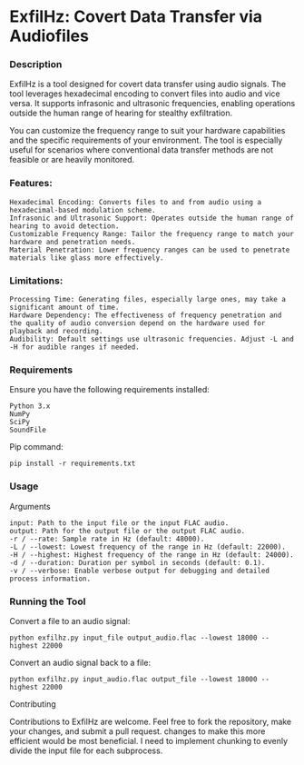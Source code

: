 # ExfilHz: Covert Data Transfer via Audiofiles
### Description

ExfilHz is a tool designed for covert data transfer using audio signals. The tool leverages hexadecimal encoding to convert files into audio and vice versa. It supports infrasonic and ultrasonic frequencies, enabling operations outside the human range of hearing for stealthy exfiltration.

You can customize the frequency range to suit your hardware capabilities and the specific requirements of your environment. The tool is especially useful for scenarios where conventional data transfer methods are not feasible or are heavily monitored.
### Features:

    Hexadecimal Encoding: Converts files to and from audio using a hexadecimal-based modulation scheme.
    Infrasonic and Ultrasonic Support: Operates outside the human range of hearing to avoid detection.
    Customizable Frequency Range: Tailor the frequency range to match your hardware and penetration needs.
    Material Penetration: Lower frequency ranges can be used to penetrate materials like glass more effectively.

### Limitations:

    Processing Time: Generating files, especially large ones, may take a significant amount of time.
    Hardware Dependency: The effectiveness of frequency penetration and the quality of audio conversion depend on the hardware used for playback and recording.
    Audibility: Default settings use ultrasonic frequencies. Adjust -L and -H for audible ranges if needed.

### Requirements

Ensure you have the following requirements installed:

    Python 3.x
    NumPy
    SciPy
    SoundFile

Pip command:

    pip install -r requirements.txt

### Usage
Arguments

    input: Path to the input file or the input FLAC audio.
    output: Path for the output file or the output FLAC audio.
    -r / --rate: Sample rate in Hz (default: 48000).
    -L / --lowest: Lowest frequency of the range in Hz (default: 22000).
    -H / --highest: Highest frequency of the range in Hz (default: 24000).
    -d / --duration: Duration per symbol in seconds (default: 0.1).
    -v / --verbose: Enable verbose output for debugging and detailed process information.

### Running the Tool

Convert a file to an audio signal:

    python exfilhz.py input_file output_audio.flac --lowest 18000 --highest 22000

Convert an audio signal back to a file:

    python exfilhz.py input_audio.flac output_file --lowest 18000 --highest 22000

Contributing

Contributions to ExfilHz are welcome. Feel free to fork the repository, make your changes, and submit a pull request. changes to make this more efficient would be most beneficial. I need to implement chunking to evenly divide the input file for each subprocess.
